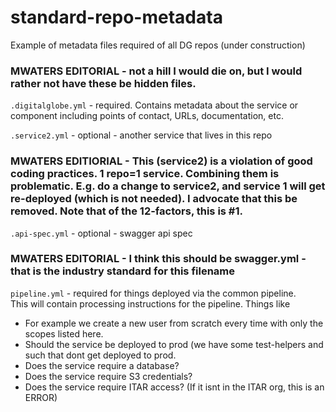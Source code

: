 # standard-repo-metadata
Example of metadata files required of all DG repos (under construction)

### MWATERS EDITORIAL - not a hill I would die on, but I would rather not have these be hidden files.


```.digitalglobe.yml``` - required.  Contains metadata about the service or component including points of contact, URLs, documentation, etc.

```.service2.yml``` - optional - another service that lives in this repo
### MWATERS EDITIORIAL - This (service2) is a violation of good coding practices.  1 repo=1 service.  Combining them is problematic.  E.g. do a change to service2, and service 1 will get re-deployed (which is not needed).  I advocate that this be removed.  Note that of the 12-factors, this is #1.

```.api-spec.yml``` - optional - swagger api spec
### MWATERS EDITORIAL - I think this should be swagger.yml - that is the industry standard for this filename

```pipeline.yml``` - required for things deployed via the common pipeline.  
This will contain processing instructions for the pipeline.  Things like
* For example we create a new user from scratch every time with only the scopes listed here.  
* Should the service be deployed to prod (we have some test-helpers and such that dont get deployed to prod. 
* Does the service require a database?
* Does the service require S3 credentials?
* Does the service require ITAR access? (If it isnt in the ITAR org, this is an ERROR)

